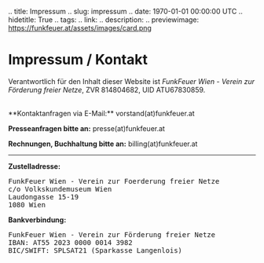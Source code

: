 .. title: Impressum
.. slug: impressum
.. date: 1970-01-01 00:00:00 UTC
.. hidetitle: True
.. tags:
.. link:
.. description:
.. previewimage: https://funkfeuer.at/assets/images/card.png


# Impressum / Kontakt

<p>Verantwortlich für den Inhalt dieser Website ist <i>FunkFeuer Wien - Verein zur Förderung freier Netze</i>, ZVR 814804682, UID ATU67830859.</p>

<br/>
**Kontaktanfragen via E-Mail:** vorstand(at)funkfeuer.at

**Presseanfragen bitte an:** presse(at)funkfeuer.at

**Rechnungen, Buchhaltung bitte an:** billing(at)funkfeuer.at

<hr/>

**Zustelladresse:**
<pre>
FunkFeuer Wien - Verein zur Foerderung freier Netze
c/o Volkskundemuseum Wien
Laudongasse 15-19
1080 Wien
</pre>

**Bankverbindung:**
<pre>
FunkFeuer Wien - Verein zur Förderung freier Netze
IBAN: AT55 2023 0000 0014 3982
BIC/SWIFT: SPLSAT21 (Sparkasse Langenlois)
</pre>

